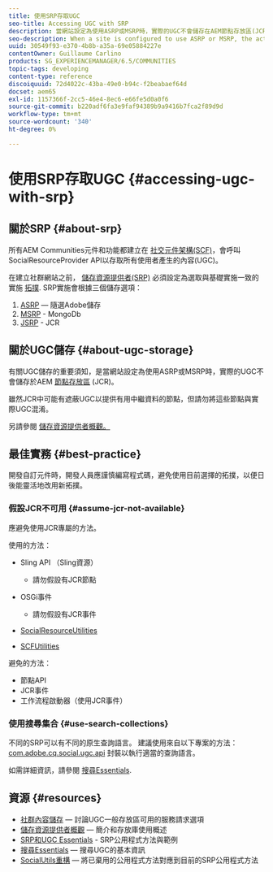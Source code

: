 ```yaml
---
title: 使用SRP存取UGC
seo-title: Accessing UGC with SRP
description: 當網站設定為使用ASRP或MSRP時，實際的UGC不會儲存在AEM節點存放區(JCR)中
seo-description: When a site is configured to use ASRP or MSRP, the actual UGC is not be stored in AEM's node store (JCR)
uuid: 30549f93-e370-4b8b-a35a-69e05884227e
contentOwner: Guillaume Carlino
products: SG_EXPERIENCEMANAGER/6.5/COMMUNITIES
topic-tags: developing
content-type: reference
discoiquuid: 72d4022c-43ba-49e0-b94c-f2beabaef64d
docset: aem65
exl-id: 1157366f-2cc5-46e4-8ec6-e66fe5d0a0f6
source-git-commit: b220adf6fa3e9faf94389b9a9416b7fca2f89d9d
workflow-type: tm+mt
source-wordcount: '340'
ht-degree: 0%

---
```


# 使用SRP存取UGC {#accessing-ugc-with-srp}

## 關於SRP {#about-srp}

所有AEM Communities元件和功能都建立在 [社交元件架構(SCF)](/help/communities/scf.md)，會呼叫SocialResourceProvider API以存取所有使用者產生的內容(UGC)。

在建立社群網站之前， [儲存資源提供者(SRP)](/help/communities/working-with-srp.md) 必須設定為選取與基礎實施一致的實施 [拓撲](/help/communities/topologies.md). SRP實施會根據三個儲存選項：

1. [ASRP](/help/communities/asrp.md)  — 隨選Adobe儲存
1. [MSRP](/help/communities/msrp.md) - MongoDb
1. [JSRP](/help/communities/jsrp.md) - JCR

## 關於UGC儲存 {#about-ugc-storage}

有關UGC儲存的重要須知，是當網站設定為使用ASRP或MSRP時，實際的UGC不會儲存於AEM [節點存放區](/help/sites-deploying/data-store-config.md) (JCR)。

雖然JCR中可能有遮蔽UGC以提供有用中繼資料的節點，但請勿將這些節點與實際UGC混淆。

另請參閱 [儲存資源提供者概觀。](/help/communities/srp.md)

## 最佳實務 {#best-practice}

開發自訂元件時，開發人員應謹慎編寫程式碼，避免使用目前選擇的拓撲，以便日後能靈活地改用新拓撲。

### 假設JCR不可用 {#assume-jcr-not-available}

應避免使用JCR專屬的方法。

使用的方法：

* Sling API （Sling資源）

   * 請勿假設有JCR節點

* OSGi事件

   * 請勿假設有JCR事件

* [SocialResourceUtilities](/help/communities/socialutils.md#socialresourceutilities-package)
* [SCFUtilities](/help/communities/socialutils.md#scfutilities-package)

避免的方法：

* 節點API
* JCR事件
* 工作流程啟動器（使用JCR事件）

### 使用搜尋集合 {#use-search-collections}

不同的SRP可以有不同的原生查詢語言。 建議使用來自以下專案的方法： [com.adobe.cq.social.ugc.api](https://helpx.adobe.com/experience-manager/6-5/sites/developing/using/reference-materials/javadoc/com/adobe/cq/social/ugc/api/package-summary.html) 封裝以執行適當的查詢語言。

如需詳細資訊，請參閱 [搜尋Essentials](/help/communities/search-implementation.md).

## 資源 {#resources}

* [社群內容儲存](/help/communities/working-with-srp.md)  — 討論UGC一般存放區可用的服務請求選項
* [儲存資源提供者概觀](/help/communities/srp.md)  — 簡介和存放庫使用概述
* [SRP和UGC Essentials](/help/communities/srp-and-ugc.md) - SRP公用程式方法與範例
* [搜尋Essentials](/help/communities/search-implementation.md)  — 搜尋UGC的基本資訊
* [SocialUtils重構](/help/communities/socialutils.md)  — 將已棄用的公用程式方法對應到目前的SRP公用程式方法
